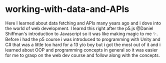 # working-with-data-and-APIs

Here I learned about data fetching and APIs many years ago and i dove into the world of web development. 
I learnd this right after the p5.js @Daniel Shiffman's introduction to Javascript so it was like making magic to me ✨.
Before i had the p5 course i was introduced to programming with Unity and C# that was a little too hard for a 13 y/o boy 
but i got the most out of it and i learned about OOP and programming concepts in general so it was easier for me to grasp on
the web dev course and follow along with the concepts.
